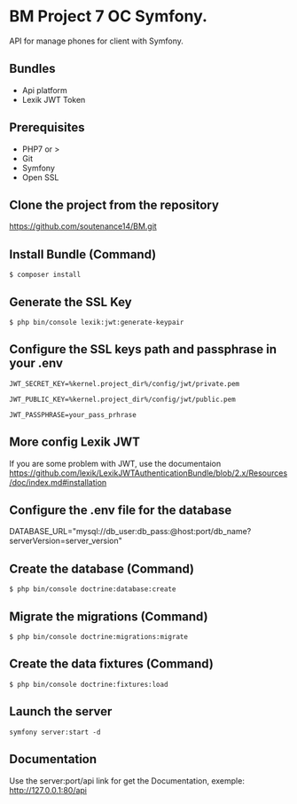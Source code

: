 # BM Project 7 OC Symfony.
API for manage phones for client with Symfony.
## Bundles
* Api platform
* Lexik JWT Token
## Prerequisites
* PHP7 or >
* Git
* Symfony
* Open SSL
## Clone the project from the repository
https://github.com/soutenance14/BM.git
## Install Bundle (Command)
`$ composer install`
## Generate the SSL Key
`$ php bin/console lexik:jwt:generate-keypair`
## Configure the SSL keys path and passphrase in your .env
`JWT_SECRET_KEY=%kernel.project_dir%/config/jwt/private.pem`

`JWT_PUBLIC_KEY=%kernel.project_dir%/config/jwt/public.pem`

`JWT_PASSPHRASE=your_pass_prhrase`

## More config Lexik JWT
If you are some problem with JWT, use the documentaion
https://github.com/lexik/LexikJWTAuthenticationBundle/blob/2.x/Resources/doc/index.md#installation
## Configure the .env file for the database
DATABASE_URL="mysql://db_user:db_pass:@host:port/db_name?serverVersion=server_version"
## Create the database (Command)
`$ php bin/console doctrine:database:create`
## Migrate the migrations (Command)
`$ php bin/console doctrine:migrations:migrate`
## Create the data fixtures (Command)
`$ php bin/console doctrine:fixtures:load`
## Launch the server
`symfony server:start -d`
## Documentation
Use the server:port/api link for get the Documentation, exemple:
http://127.0.0.1:80/api
